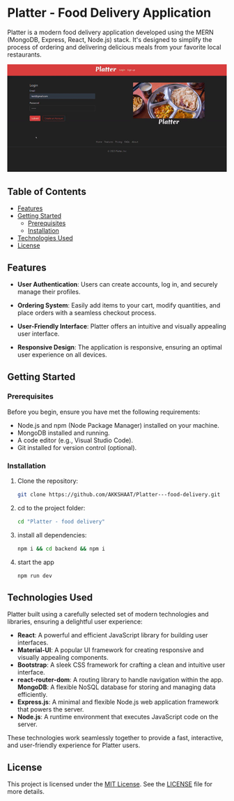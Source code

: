 # Platter - Food Delivery Application

Platter is a modern food delivery application developed using the MERN (MongoDB, Express, React, Node.js) stack. It's designed to simplify the process of ordering and delivering delicious meals from your favorite local restaurants.

![Platter Demo](https://github.com/AKKSHAAT/Platter---food-delivery/blob/master/platter.gif)

## Table of Contents

- [Features](#features)
- [Getting Started](#getting-started)
  - [Prerequisites](#prerequisites)
  - [Installation](#installation)
- [Technologies Used](#technologies-used)
- [License](#license)

## Features

- **User Authentication**: Users can create accounts, log in, and securely manage their profiles.

- **Ordering System**: Easily add items to your cart, modify quantities, and place orders with a seamless checkout process.

- **User-Friendly Interface**: Platter offers an intuitive and visually appealing user interface.

- **Responsive Design**: The application is responsive, ensuring an optimal user experience on all devices.

## Getting Started

### Prerequisites

Before you begin, ensure you have met the following requirements:

- Node.js and npm (Node Package Manager) installed on your machine.
- MongoDB installed and running.
- A code editor (e.g., Visual Studio Code).
- Git installed for version control (optional).

### Installation

1. Clone the repository:
   ```bash
   git clone https://github.com/AKKSHAAT/Platter---food-delivery.git
   ```
2. cd to the project folder:
   ```bash
   cd "Platter - food delivery"
   ```
3. install all dependencies:
   ```bash
   npm i && cd backend && npm i
   ```
4. start the app
   ```bash
   npm run dev
   ```

## Technologies Used

Platter built using a carefully selected set of modern technologies and libraries, ensuring a delightful user experience:

- **React**: A powerful and efficient JavaScript library for building user interfaces.
- **Material-UI**: A popular UI framework for creating responsive and visually appealing components.
- **Bootstrap**: A sleek CSS framework for crafting a clean and intuitive user interface.
- **react-router-dom**: A routing library to handle navigation within the app.
  **MongoDB**: A flexible NoSQL database for storing and managing data efficiently.
- **Express.js**: A minimal and flexible Node.js web application framework that powers the server.
- **Node.js**: A runtime environment that executes JavaScript code on the server.

These technologies work seamlessly together to provide a fast, interactive, and user-friendly experience for Platter users.

## License

This project is licensed under the [MIT License](LICENSE.md). See the [LICENSE](LICENSE.md) file for more details.
